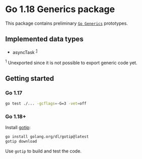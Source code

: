 # Go 1.18 Generics package
This package contains preliminary [`Go Generics`](https://github.com/golang/go/issues/43651) prototypes.

## Implemented data types
* asyncTask <sup>[1](#unexported)</sup>

<sup name="unexported">1</sup>  Unexported since it is not possible to export generic code yet.

## Getting started

### Go 1.17
```sh
go test ./... -gcflags=-G=3 -vet=off
```

### Go 1.18+
Install [gotip](https://pkg.go.dev/golang.org/dl/gotip):
```sh
go install golang.org/dl/gotip@latest
gotip download
```
Use `gotip` to build and test the code.
